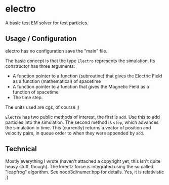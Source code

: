electro
=======

A basic test EM solver for test particles.


Usage / Configuration
---------------------
electro has no configuration save the "main" file.

The basic concept is that the type `Electro` represents the simulation. Its constructor has three arguments:
* A function pointer to a function (subroutine) that gives the Electric Field as a function (mathematical) of spacetime
* A function pointer to a function that gives the Magnetic Field as a function of spacetime
* The time step.

The units used are cgs, of course ;)

`Electro` has two public methods of interest, the first is `add`. Use this to add particles into the simulation. The second method is `step`, which advances the simulation in time. This (currently) returns a vector of position and velocity pairs, in queue order to when they were appended by `add`.

Technical
---------
Mostly everything I wrote (haven't attached a copyright yet, this isn't quite heavy stuff, though).
The lorentz force is integrated using the so called "leapfrog" algorithm. See noob3d/numer.hpp for details. Yes, it is relativistic ;)
